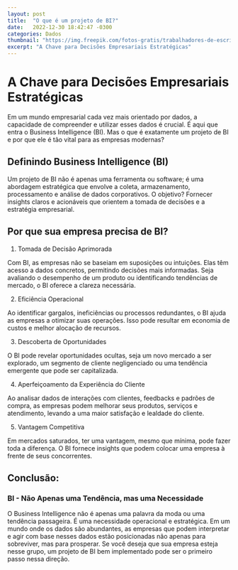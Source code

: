 ```yaml
---
layout: post
title:  "O que é um projeto de BI?"
date:   2022-12-30 18:42:47 -0300
categories: Dados
thumbnail: "https://img.freepik.com/fotos-gratis/trabalhadores-de-escritorio-usando-graficos-de-financas_23-2150408661.jpg?w=740&t=st=1694352687~exp=1694353287~hmac=1d5d4a5cfba1823dfe5431172e7893879f0ad8f283bb18ca6d1ec46418e941ce"
excerpt: "A Chave para Decisões Empresariais Estratégicas"
---
```

# A Chave para Decisões Empresariais Estratégicas

Em um mundo empresarial cada vez mais orientado por dados, a capacidade de compreender e utilizar esses dados é crucial. É aqui que entra o Business Intelligence (BI). Mas o que é exatamente um projeto de BI e por que ele é tão vital para as empresas modernas?

## Definindo Business Intelligence (BI)

Um projeto de BI não é apenas uma ferramenta ou software; é uma abordagem estratégica que envolve a coleta, armazenamento, processamento e análise de dados corporativos. O objetivo? Fornecer insights claros e acionáveis que orientem a tomada de decisões e a estratégia empresarial.

## Por que sua empresa precisa de BI?

1. Tomada de Decisão Aprimorada

Com BI, as empresas não se baseiam em suposições ou intuições. Elas têm acesso a dados concretos, permitindo decisões mais informadas. Seja avaliando o desempenho de um produto ou identificando tendências de mercado, o BI oferece a clareza necessária.

2. Eficiência Operacional

Ao identificar gargalos, ineficiências ou processos redundantes, o BI ajuda as empresas a otimizar suas operações. Isso pode resultar em economia de custos e melhor alocação de recursos.

3. Descoberta de Oportunidades

O BI pode revelar oportunidades ocultas, seja um novo mercado a ser explorado, um segmento de cliente negligenciado ou uma tendência emergente que pode ser capitalizada.

4. Aperfeiçoamento da Experiência do Cliente

Ao analisar dados de interações com clientes, feedbacks e padrões de compra, as empresas podem melhorar seus produtos, serviços e atendimento, levando a uma maior satisfação e lealdade do cliente.

5. Vantagem Competitiva

Em mercados saturados, ter uma vantagem, mesmo que mínima, pode fazer toda a diferença. O BI fornece insights que podem colocar uma empresa à frente de seus concorrentes.

## Conclusão: 

### BI - Não Apenas uma Tendência, mas uma Necessidade

O Business Intelligence não é apenas uma palavra da moda ou uma tendência passageira. É uma necessidade operacional e estratégica. Em um mundo onde os dados são abundantes, as empresas que podem interpretar e agir com base nesses dados estão posicionadas não apenas para sobreviver, mas para prosperar. Se você deseja que sua empresa esteja nesse grupo, um projeto de BI bem implementado pode ser o primeiro passo nessa direção.